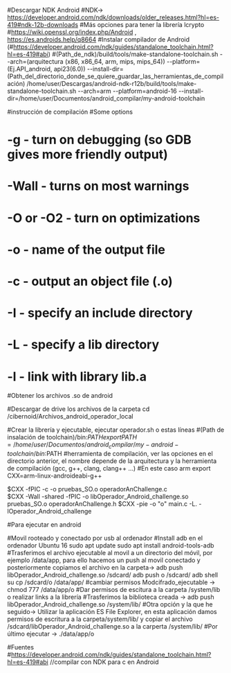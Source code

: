 #Descargar NDK Android 
#NDK-> https://developer.android.com/ndk/downloads/older_releases.html?hl=es-419#ndk-12b-downloads 
#Más opciones para tener la librería lcrypto #https://wiki.openssl.org/index.php/Android , https://es.androids.help/q8664
#Instalar compilador de Android (#https://developer.android.com/ndk/guides/standalone_toolchain.html?hl=es-419#abi)
#(Path_de_ndk)/build/tools/make-standalone-toolchain.sh --arch=(arquitectura (x86, x86_64, arm, mips, mips_64)) --platform=(Ej.API_android, api23(6.0)) --install-dir=(Path_del_directorio_donde_se_quiere_guardar_las_herramientas_de_compilación) 
/home/user/Descargas/android-ndk-r12b/build/tools/make-standalone-toolchain.sh --arch=arm --platform=android-16 --install-dir=/home/user/Documentos/android_compilar/my-android-toolchain 

#instrucción de compilación
#Some options
#    -g - turn on debugging (so GDB gives more friendly output)
#    -Wall - turns on most warnings
#    -O or -O2 - turn on optimizations
#    -o <name> - name of the output file
#    -c - output an object file (.o)
#    -I<include path> - specify an include directory
#    -L<library path> - specify a lib directory
#    -l<library> - link with library lib<library>.a 


#Obtener los archivos .so de android 

#Descargar de drive los archivos de la carpeta
cd /cibernoid/Archivos_android_operador_local

#Crear la librería y ejecutable, ejecutar operador.sh o estas líneas
#(Path de insalación de toolchain)/bin:$PATH
export PATH=/home/user/Documentos/android_compilar/my-android-toolchain/bin:$PATH
#herramienta de compilación, ver las opciones en el directorio anterior, el nombre depende de la arquitectura y la herramienta de compilación (gcc, g++, clang, clang++ ...)
#En este caso arm
export CXX=arm-linux-androideabi-g++

$CXX -fPIC -c -o pruebas_SO.o operadorAnChallenge.c											
$CXX -Wall -shared -fPIC -o libOperador_Android_challenge.so pruebas_SO.o operadorAnChallenge.h 
$CXX -pie -o "o" main.c  -L. -lOperador_Android_challenge


#Para ejecutar en android

#Movil rooteado y conectado por usb al ordenador
#Install adb en el ordenador Ubuntu 16
sudo apt update
sudo apt install android-tools-adb
#Trasferimos el archivo ejecutable al movil a un directorio del móvil, por ejemplo /data/app, para ello hacemos un push al movil conectado y posteriormente copiamos el archivo en la carpeta->
adb push libOperador_Android_challenge.so /sdcard/ 
adb push o /sdcard/ 
adb shell
su
cp /sdcard/o /data/app/
#cambiar permisos Modcifrado_ejecutable -> 
chmod 777 /data/app/o
#Dar permisos de escitura a la carpeta /system/lib o realizar links a la librería
#Trasferimos la biblioteca creada -> adb push libOperador_Android_challenge.so /system/lib/ 
#Otra opción y la que he seguido-> Utilizar la aplicación ES File Explorer, en esta aplicación damos permisos de escritura a la carpeta/system/lib/ y copiar el archivo /sdcard/libOperador_Android_challenge.so a la carperta /system/lib/ 
#Por último ejecutar -> ./data/app/o

#Fuentes
#https://developer.android.com/ndk/guides/standalone_toolchain.html?hl=es-419#abi //compilar con NDK para c en Android






